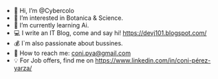 - 👋 Hi, I’m @Cybercolo
- 👀 I’m interested in Botanica & Science.
- 🌱 I’m currently learning Ai.
- 💻 I write an IT Blog, come and say hi! https://devj101.blogspot.com/
- 💰 I`m also passionate about bussines.
- 📩 How to reach me: coni.pya@gmail.com
- 💡 For Job offers, find me on https://www.linkedin.com/in/coni-pérez-yarza/ 

<!---
Cybercolo/Cybercolo is a ✨ special ✨ repository because its `README.md` (this file) appears on your GitHub profile.
You can click the Preview link to take a look at your changes.
--->
